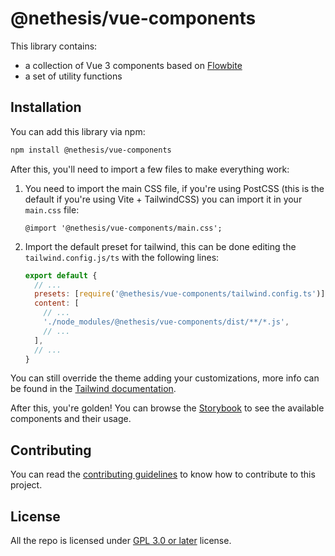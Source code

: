 # @nethesis/vue-components

This library contains:
- a collection of Vue 3 components based on [Flowbite](https://flowbite.com/)
- a set of utility functions

## Installation

You can add this library via npm:

```sh
npm install @nethesis/vue-components
```

After this, you'll need to import a few files to make everything work:

1. You need to import the main CSS file, if you're using PostCSS (this is the default if you're using Vite + TailwindCSS) you can import it in your `main.css` file:

    ```postcss
    @import '@nethesis/vue-components/main.css';
    ```

2. Import the default preset for tailwind, this can be done editing the `tailwind.config.js/ts` with the following lines:

    ```js
    export default {
      // ...
      presets: [require('@nethesis/vue-components/tailwind.config.ts')],
      content: [
        // ...
        './node_modules/@nethesis/vue-components/dist/**/*.js',
        // ...
      ],
      // ...
    }
    ```

You can still override the theme adding your customizations, more info can be found in the [Tailwind documentation](https://tailwindcss.com/docs/presets).

After this, you're golden! You can browse the [Storybook](https://nethesis.github.io/vue-components) to see the available components and their usage.

## Contributing

You can read the [contributing guidelines](CONTRIBUTING.md) to know how to contribute to this project.

## License

All the repo is licensed under [GPL 3.0 or later](LICENSE) license.
